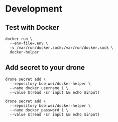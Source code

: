 # Development

## Test with Docker

```
docker run \
  --env-file=.env \
  -v /var/run/docker.sock:/var/run/docker.sock \
  docker-helper
```

## Add secret to your drone

```
drone secret add \
  --repository bob-wei/docker-helper \
  --name docker_username_1 \
  --value $(read -sr input && echo $input)
```

```
drone secret add \
  --repository bob-wei/docker-helper \
  --name docker_password_1 \
  --value $(read -sr input && echo $input)
```
